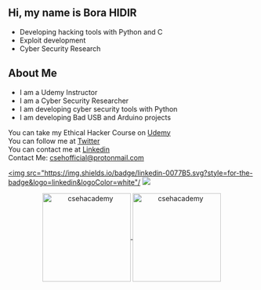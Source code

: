 ## Hi, my name is Bora HIDIR

- Developing hacking tools with Python and C
- Exploit development
- Cyber Security Research

## About Me

- I am a Udemy Instructor
- I am a Cyber Security Researcher
- I am developing cyber security tools with Python
- I am developing Bad USB and Arduino projects

You can take my Ethical Hacker Course on [Udemy][df2]                                                                       
You can follow me at [Twitter][df3]                                             
You can contact me at [Linkedin][df4]                                              
Contact Me: csehofficial@protonmail.com

[//]: # 
   [df2]: <https://www.udemy.com/course/uygulamali-etik-hacker-olma-kursu/?src=sac&kw=uygulamal%C4%B1+etik+hacker>
   
   <a href="https://www.linkedin.com/in/bora-h%C4%B1d%C4%B1r"><img src="https://img.shields.io/badge/linkedin-0077B5.svg?style=for-the-badge&logo=linkedin&logoColor=white"/
     </a>
   <a href="https://twitter.com/borahidirr"><img src="https://img.shields.io/badge/twitter-1DA1F2.svg?style=for-the-badge&logo=twitter&logoColor=white"/></a>
   
<p align="center">
	<a href="https://github.com/csehacademy">
		  <img height="180em" align="center" src="https://github-readme-stats.vercel.app/api?username=csehacademy&show_icons=true&locale=en&theme=dark&include_all_commits=true&count_private=true" alt="csehacademy"/>
		  <img height="180em" align="center" src="https://github-readme-stats.vercel.app/api/top-langs?username=csehacademy&show_icons=true&locale=en&layout=compact&langs_count=8&theme=dark" alt="csehacademy"/>
	</a>
</p>

[//]: # 
   [df2]: <https://www.udemy.com/course/uygulamali-etik-hacker-olma-kursu/?src=sac&kw=uygulamal%C4%B1+etik+hacker>
   [df3]: <https://twitter.com/borahidirr/>
   [df4]: <https://www.linkedin.com/in/bora-h%C4%B1d%C4%B1r/>
